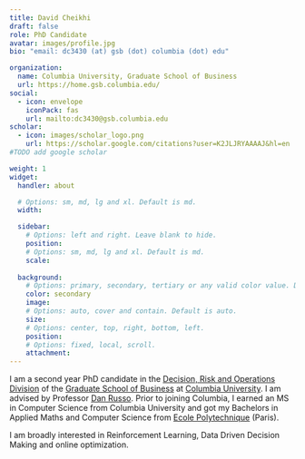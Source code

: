 ```yaml
---
title: David Cheikhi
draft: false
role: PhD Candidate
avatar: images/profile.jpg
bio: "email: dc3430 (at) gsb (dot) columbia (dot) edu" 

organization:
  name: Columbia University, Graduate School of Business
  url: https://home.gsb.columbia.edu/
social:
  - icon: envelope
    iconPack: fas
    url: mailto:dc3430@gsb.columbia.edu
scholar:
  - icon: images/scholar_logo.png
    url: https://scholar.google.com/citations?user=K2JLJRYAAAAJ&hl=en
#TODO add google scholar

weight: 1
widget:
  handler: about

  # Options: sm, md, lg and xl. Default is md.
  width:

  sidebar:
    # Options: left and right. Leave blank to hide.
    position:
    # Options: sm, md, lg and xl. Default is md.
    scale:
  
  background:
    # Options: primary, secondary, tertiary or any valid color value. Default is primary.
    color: secondary
    image:
    # Options: auto, cover and contain. Default is auto.
    size:
    # Options: center, top, right, bottom, left.
    position:
    # Options: fixed, local, scroll.
    attachment: 
---
```


I am a second year PhD candidate in the [Decision, Risk and Operations Division](https://www8.gsb.columbia.edu/faculty-research/divisions/decision-risk-operations) of the [Graduate School of Business](https://home.gsb.columbia.edu/) at [Columbia University](https://www.columbia.edu/). I am advised by Professor [Dan Russo](https://djrusso.github.io). Prior to joining Columbia, I earned an MS in Computer Science from Columbia University and got my Bachelors in Applied Maths and Computer Science from [Ecole Polytechnique](https://www.polytechnique.edu/en) (Paris).

I am broadly interested in Reinforcement Learning, Data Driven Decision Making and online optimization.


  
